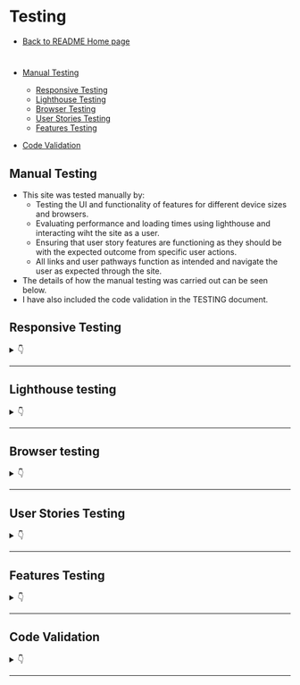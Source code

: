 # Testing
* [Back to README Home page](/README.md)
#
- [Manual Testing](#manual-testing)
    - [Responsive Testing](#responsive-testing)
    - [Lighthouse Testing](#lighthouse-testing)
    - [Browser Testing](#browser-testing)
    - [User Stories Testing](#user-stories-testing)
    - [Features Testing](#features-testing)
    
- [Code Validation](#code-validation)

## **Manual Testing**

* This site was tested manually by:
    - Testing the UI and functionality of features for different device sizes and browsers.
    - Evaluating performance and loading times using lighthouse and interacting wiht the site as a user.
    - Ensuring that user story features are functioning as they should be with the expected outcome from specific user actions.
    - All links and user pathways function as intended and navigate the user as expected through the site.
* The details of how the manual testing was carried out can be seen below.
* I have also included the code validation in the TESTING document.

## Responsive Testing
<details>
<summary>👇</summary>

* Site resonsivity was tested using google chrome DevTools and with my own Galaxy S20 FE 5G.
* The screenshot below shows a list of the devices that were tested. 


    ![responsive](static/readme/testing/responsive.png)

* The site was shown to be fully responsive, readable and functional on all of the tested devices.
* One minor issue showed up with the buttons on the update form page which did not display side by side but rather one above the other on the Surface Pro, iPad mini, iPad Air and the Galaxy fold. This appeared to be a minor issue only affecting UI design and not functionality or readability. On most devices it displayed correctly.

* Site resposivity was also tested on Amiresponsive as seen in the README.
* I also included some screenshots of features in mobile size in the user story testing to show the responsive design. 

[Back to top](#testing)
</details>

- - -
## Lighthouse testing

<details>
<summary>👇</summary>

* Lighthouse testing in chrome DevTools showed an overall performance of 99% and good SEO and Accessibility scores.
* There were some suggestions to improve best practice scores which will be added to the future features for this site.

    ![Lighthouse results](static/readme/testing/lighthouse-testing.JPG)

[Back to top](#testing)
</details>

- - -

## Browser testing

<details>
<summary>👇</summary>

* The site was developped using Google Chrome browser and tested in Firefox and Microsoft Edge.


[Back to top](#testing)
</details>

- - -

## User Stories Testing

<details>
<summary>👇</summary>

The User Stories and features were continuously tested during development and this testing was documented here and with screenshots of the features from the deployed site.


### Epic 1: User Authorisation


<details>
<summary>User Stories test cases</summary>
<br>

#### **User Stories**
1. As a **Site Owner** I can **display a landing page with some promotional content to all users in the form of images, slogans and a call to action button inviting them to book a free anppointment and create an account** so that **I can attract new clients**
    - Landing page for new users displays visual and textual cues for the purpose of the site
    - Includes a call to action button and navbar links specific to new user actions
    - Fully responsive and user friendly in smaller screens


    ![desktop-landing](static/readme/testing/landing-page-logged-out.JPG)


    ![mobile-landing](static/readme/testing/mobile/landing-mobile.jpg)

[Back to top](#testing)

#
2. As a **Site User** I can **I can register an account** so that **I can make a booking**

    - All navlinks and buttons on the landing page, other than home and the logo, will take logged out user to the sign in page.
    - Site authentication is handled by django AllAuth.
    - If user is new user, sign in page contains a link to the sign up page.
    - Sign up page allows new user to create an account and new user gets added to backend database.
    - Sign up form field errors are handled by django AllAuth.

    ![desktop-sign-up](static/readme/testing/sign-up-form.JPG)
    ![mobile-sign-up](static/readme/testing/mobile/mobile_sig_up.jpg)

    - Once a new user successfully signs up then:
        1. User will be automatically signed in. 
        2. they are redirected to the homepage.
        3. A success message is displayed.

    ![desktop-sign-up](static/readme/testing/sign-in-success.jpg)

[Back to top](#testing)
#

3. As a **Site User** I can **login** so that **I can make an appointment and/or view my profile and scheduled appointments**.
    - All navlinks and buttons on the landing page will take logged out user to the sign in page.
    - All signin form field errors are handled by django AllAuth.

    ![desktop-sign-in](static/readme/testing/sign-in-form.JPG) 
    ![mobile-sign-in](static/readme/testing/mobile/sign-in-mobile.jpg)
    - Once a user is logged-in the Navbar will change to reflect this status and the account dropdown will display My Profile.
    - Login buttons will become Logout buttons for logged in users

    ![desktop-logged-out-nav](static/readme/testing/logged-out-nav.JPG)
    ![desktop-logged-in-nav](static/readme/testing/logged-in-nav.JPG)
    ![mobile-logged-in-nav](static/readme/testing/mobile/responsive-nav-logged-in-sm.jpg)


    - The My Profile dropdown will now give users access to an appointments navlink 

    ![desktop-my-profile-dropdown](static/readme/testing/my-profile-dropdown.JPG)

    ![mobile-logged-in-nav](static/readme/testing/mobile/responsive-nav-dropdown-logged-in.jpg)

[Back to top](#testing)
#
4. As a **Site User** I can **navigate through the site pages** so that **I can take actions and view information**
    - All navlinks and buttons take logged in users to the correct location.
    - Navlinks have django tags to conditionally render active class changing color of the navlink to white if user is on that page.
    - The "Book Now" button and the "Book an Apppointment" navlink will take logged in users to the booking form.
    ![desktop-bookin-form](static/readme/testing/booking-form.JPG)
    ![mobile-logged-in-nav](static/readme/testing/mobile/add_booking_mobile_view.jpg)

    - The Appointments navlink in the My Profile dropdown takes logged in user to their Appointments page. 
    - New users will see a message that there are no appointments and a "book an appointment" button that will take them to the booking form.

    ![desktop-bookin-form](static/readme/testing/no_appointments.JPG)

    - The Logout navlink will take users to a confirmation page

    ![desktop-logout-confirm](static/readme/testing/sign-out-confirmation.JPG)
    ![mobile-logout-confirm](static/readme/testing/mobile/sign-out-confirmation-mobile.jpg)

    - If the user chooses to click the sign out button on the confirmation page then:
        1. User will be logged out and lose access to other profile and form pages.
        2. User will be redirected to the home page and see the logged out version of the navbar.
        3. A success mesaage will confirm to the user that they have been logged out.

    ![desktop-logout-confirm](static/readme/testing/sign_out_success.jpg)

[Back to top](#testing)

#

5. As a **Site Admin** I can **create, read, update and delete bookings through the django admin panel** so that **I can manage my client bookings.** 
    - The admin panel can be accessed by those with the superuser credentials.

    ![desktop-admin](static/readme/testing/admin-login.JPG)

    - The admin panel allows the site owner to keep track of users, appoinment dates and times as well as the ability to search using the clients first name, last name or email. 
    - The site owner or admin can also delete, update and add bookings manually if a client books over the phone.


    ![desktop-admin-lis-delete](static/readme/testing/admin-delete.png)

    ![desktop-crud](static/readme/testing/admin-crud.JPG)

    ![desktop-edit](static/readme/testing/admin-edit.JPG)

[Back to top](#testing)

</details>

- - -

### Epic 2: Add a Booking 


<details>
<summary>User Stories test cases</summary>
<br>

#### **User Stories**
1. As a **Site User** I can **click the book appointment button on the landing page and/or navbar** so that **I can fill in a form to book an appointment with the trainer.**

    - Authorised user can view the booking form and submit a booking.
    - The form contains a submit button which will make a post request and save the booking if form is valid.
    - The form contains a cancel button which redirects straight to the Appoinmtents page in case the user changes their mind.


    ![desktop-form-buttons](static/readme/testing/add-booking-submit-buttons.jpg)
    ![mobile-form-buttons](static/readme/testing/mobile/submit-cancel-buttons-forms.jpg)

    - If some form fields are left blank or are invalid, the booking will not be saved.
    - The form handles custom error messages for:
        1. Duplicate bookings

        ![desktop-form-buttons](static/readme/testing/add_booking_duplicate-sm.jpg)

        2. Booking a date in tha past 
        3. Client age is below 18 or over 90

        ![desktop-form-buttons](static/readme/testing/add_booking_age_past_error.jpg)
        ![desktop-form-buttons](static/readme/testing/add_booking_over_90.jpg)


    - Django handles other form validation isssues, like empty fields and prevents user from entering too many characters.

    ![desktop-form-buttons](static/readme/testing/django_empty_field.jpg)


    - If the form is valid then:

        1. The booking instance will be saved
        2. The user will be redirected to their appointments page where they can view all their bookings.
        3. A success message will inform the user that they successfully booked an appointment

    ![desktop-form-buttons](static/readme/testing/booking_success.jpg)

[Back to top](#testing)
#
2. As a **Site User** I can **pick a date and time** so that **I can reserve a timeslot for my appointment.**

    - The form has a date and time field for users to pick their timeslot.


    ![desktop-datepicker](static/readme/testing/desktop-datepicker.png) 
    ![desktop-timepicker](static/readme/testing/desktop-timepicker.png)
    ![mobile-timepicker](static/readme/testing/mobile/timepicker.jpg)
    ![mobile-datepicker](static/readme/testing/mobile/mobile-datepicker.jpg)

    - As shown above, an error will be shown in the event that a user selects a date for which they already have a booking or if the select a date in the past. 

[Back to top](#testing)
#

3. As a **Site User** I can **view my profile page** so that **I can see my upcoming appointments**

    - Once the user has submitted a booking form with no validation errors, it will be saved to the database.
    - A user's saved bookings are displayed in the user's My Appoinments page in their profile.

    ![desktop-appointments](static/readme/testing/user_profile_appointments.JPG) 
    ![mobile-appointmenta](static/readme/testing/mobile/mobile-profile.jpg)

[Back to top](#testing)


</details>

- - -

### Epic 3: Edit Functionality


<details>
<summary>User Stories test cases</summary>
<br>

#### **User Stories**
1. As a **Site User** I can **use the change button** so that **I can edit an appointment on my profile to a different date/time**

    - Authorised user can view their appointments in their Appointments page.
    - Each appointment displays a change and delete button as seen in the previous test case pictures.
    - When a user clicks the change button they will be redirected to an edit form containing the fields related to the appoinment information.
    - The fields will be prepoulated with the appointment data.


    ![desktop-change button](static/readme/testing/edit_form.JPG)
   
    - Like the add booking form, the edit booking form prevents users from booking a duplicate date excluding the date of the form being edited in case the user wants to edit another field and keep that date.
    - If the booking is a duplicate the form will not save and will throw an error to the user explaining the problem with the duplicate date.

    ![desktop-change button](static/readme/testing/edit_form-duplicate.jpg)

    - The edit form will also prevent user from booking a date in the past.

    ![desktop-change button](static/readme/testing/edit-form-past-date.jpg)

    - The edit form contains 2 buttons, one to submit changes and one to "Don't change".

    ![desktop-change button](static/readme/testing/edit_form_buttons.JPG)

    - If the user clicks don't change, they will be redirected back to their appoiments page without saving any changes.
    - If the user clicks Submit changes and there are no field errors in the form then:
        1. The changes will be saved to the booking instance.
        2. The user will be directed to the appointments page with the updated appoinment data.
        3. A success message will be displayed to the user.

    ![desktop-change button](static/readme/testing/edit-booking-success.jpg)

[Back to top](#testing)

</details>

- - -

### Epic 4: Delete Functionality

<details>
<summary>User Stories test cases</summary>
<br>

#### **User Stories**
1. As a **Site User** I can **cancel appointments** so that **I can delete an appointment from my profile**


    - Authorised user can view their appointments in their Appointments page.
    - Each appointment displays a change and delete button as seen in the previous test case pictures.
    - There is defensive programming in place to prevent users from accidentally deleting an appointment.
    - If a user clicks the delete button, they will be redirected to a confirmation page where they will be asked to confirm their delete decision.

    ![desktop-form-buttons](static/readme/testing/cancel-confirmation-page.JPG)
    ![mobile-form-buttons](static/readme/testing/mobile/cancel-confirmation-mobile.jpg)

    - If the user clicks "No Keep it", they will be redirected to the appointments page.
    - If the user clicks "Yes, cancel it" then:
        1. The booking instance will be deleted.
        2. The user will be redirected back to the appointments page.
        3. A success message will be displayed confriming the cancellation of the appoinment.
    ![desktop-form-buttons](static/readme/testing/boooking-delete-success.jpg)

[Back to top](#testing)

</details>
</details>

- - -

## Features Testing

<details>
<summary>👇</summary>

The features were manually tested during the development of this project and also after it was finished with the below user acceptance testing:


| Page | User Action | Expected Result| Notes |
| --- | --- | --- | --- |
|  **Home Page**   | |  | |
| All users | Click on Logo | Redirect to Landing page | Pass |
| All users | Click on Home Navlink | Redirect to Landing page | Pass |
| Logged-out users | Click on Book an Appointment Navlink | Redirect to Sign In Page | Pass |
| Logged-out users | Click on Book Now! button | Redirect to Sign In Page | Pass |
| Logged-out users| Click on Login Navlink  | Redirection to Sign In page | Pass |
| Logged-out users| Click on Sign Up link on Sign in page | Redirect to Sign Up page | Pass |
| Logged-out users| Click on Account button | Redirect to Sign In page | Pass |
| Logged-in users | Click on Book an Appointment Navlink | Redirect to booking form | Pass |
| Logged-in users | Click on Book Now! button | Redirect to booking form | Pass |
| Logged-in users| Click on Logout Navlink  | Redirect to Sign Out page | Pass |
| Logged-in users| Click on Appointments in nav dropdown | Redirect to Appoinments page | Pass |
| Logged-in users| Click on Logout in nav dropdown | Redirect to Sign Out page | Pass |
| **Sign Up Page** |  |  |  |
| | Enter valid username | Field will not accept duplicate usernames | Pass |
| *optional field | Enter valid email address | Field will only accept email address format | Pass |
| | Enter valid password (twice) | Field will only accept identical passwords | Pass |
| | Click Sign Up button on sign up page  | Redirect to home and displays success message | Pass |
| | Click on Sign In link | Redirect to Sign In page | Pass |
| **Sign In Page** |  |  |  |
| | Enter valid username | Field will only accept valid username | Pass |
| | Enter valid password | Field will only accept valid password  | Pass |
| | Click Sign In button | Redirects home and displays success message | Pass |
| | Click on Sign Up link | Redirect to Sign Up page | Pass |
| **Sign Out Page** |  |  |  |
| | Click to confirm to sign out  | Redirect to landing page and display success message confirming sign out | Pass |
| **Booking Form Page** |  |  |  |
| | Click submit for an empty form | No redirect and display django empty field error for first form field | Pass |
| | Click submit with any empty field | No redirect and display django empty field error for the specific form field| Pass |
| | Select a date that has already been booked | No redirect and display duplicate booking error| Pass |
| | Select a date in the past| No redirect and display cannot book past date error | Pass |
| | Select an age below 18| No redirect and display must be over 18 error | Pass |
| | Select an age over 90| No redirect and display must be under 90 error | Pass |
| | Click Submit | If form is valid, redirect to appointments page and display success message | Pass |
| | Click Cancel | Redirect to appointments page without saving appointment data | Pass |
| **Edit Form Page** |  |  |  |
| | Click submit with any empty field | No redirect and display django empty field error for the specific form field| Pass |
| | Select a date that has already been booked | No redirect and display duplicate booking error| Pass |
| | Select a date in the past| No redirect and display cannot book past date error | Pass |
| | Click Submit Changes button | If form is valid, redirect to appointments page and display success message | Pass |
| | Click Don't Change button | Redirect to appointments page without updating appointment data | Pass |
| **Appointments Page** | | | | 
| New User | Click Book an Appointment button | Redirect to booking form page | Pass |
| Returning User | View Appointments | User can view all their previously booked appointments | Pass |
| Returning User | Click Change | Redirect to prepopulated edit form of the specific boooking | Pass |
| Returning User | Click Cancel | Redirect to cancel appointment confirmation page | Pass |
| **Cancel Confirmation Page** | | | | 
|  | Click "No, Keep it" button| Redirect to Appointment Page | Pass |
|  | Click "Yes, Cancel it" button | Redirect to Appointment Page and display cancel success message | Pass |
|**Footer** | | | | 
| | Click on Social Media Icon | Opens social media site in a new window | Pass |
|**Defensive Programming** | | | | 
| Logged out-user| Type the urls for appointments page, or forms direclty into the browser | Redirect to sign-in page | Pass |
| All users| Type an unknown url path into the browser | Redirect to custom 404 page | Pass |
| All users| On the custom 404 page, click the logo | Redirect to home page| Pass |
| Logged in-user| Click Delete button on appoinments | Redirect confirmation page before deleting | Pass |
| Logged in-user| Click Logout navlinks | Redirect confirmation page before logging out| Pass |

[Back to top](#testing)

</details>

- - -

## Code Validation

<details>
<summary>👇</summary>

1. ### **HTML Validation**

HTML validation was done using 
[W3C Markup Validator](https://validator.w3.org/). In order to validate the HTML without getting errors due to the Django template tags, the following steps were followed:

1. Navigate to the deployed site url using the google chrome browser.
2. Navigate to the page of the site you want to validate.
3. Right click anywhere on said page and select "View page source".
4. Copy the source code and open the validator.
5. Select Validate by direct input and paste the code into the validator field and click "Check"

Below are the issues encountered during initial validation: 

**Home Page**

* A warning to add a language attribute to the html tag
* Several Info messages to remove trailing / from self-closing elements like img and link. 
* I discovered that these / were getting added automatically whenever I used the prettier command to tidy up the template code. 
    ![home-page](static/readme/testing/code-validation/hmtl-val-homepage.JPG)

    ![all-messages](static/readme/testing/code-validation/trailing-slash-errors.JPG)

* The results after cleaning up these issues and re-deploying to heroku contain no errors:

    ![all-messages](static/readme/testing/code-validation/html-homepage-final.JPG)


[Back to top](#testing)

**Sign in Page**

* No errors

**Sign up Page**

* No errors

**Sign out Page**

* No errors

**Add booking form page**

* An attribute error for using "placeholder" with date input. The source of this error was in the forms.py date widget. I simply removed the placeholder attribute.
* The end tag error and unlcosed element were related. Both errors were dealt with upon locating the unclosed div and closing it.

    ![booking-page](static/readme/testing/code-validation/booking_form_validator_errors.JPG)

* The final results after addressing these issues contain no errors:

    ![booking-page](static/readme/testing/code-validation/add_booking-final.JPG)

[Back to top](#testing)

**Update booking form page**

* Unsurprisingly the same unclosed div error results occured on this page as the one in the booking form page. Since I create the update form template by copy, pasting and making adjustments to the booking form, this was expected and fixed in the same manner.


    ![booking-page](static/readme/testing/code-validation/update_booking_error.JPG)

* Final results after fixes:

    ![booking-page](static/readme/testing/code-validation/update_booking-final.JPG)


[Back to top](#testing)

**User Profile page**

* No errors


**Cancel appoinment confirmation page**

* An empty attribute value error for the form attribute action="".

    ![booking-page](static/readme/testing/code-validation/cancel_confirmation_error.JPG)

* Results after removing the unneeded attribute:

    ![booking-page](static/readme/testing/code-validation/cancel-page-final.JPG)


**404 page**

* No errors

[Back to top](#testing)
#

2. ### CSS Validation
CSS Validation was done using [Jigsaw](https://jigsaw.w3.org/css-validator/)

* One error occured for the .btn-secodary class. Too many values. 
* I am not 100% sure, but I think perhaps this error occured becasue I had already targeted the buttons with these rules somewhere else already.

![CSS](static/readme/testing/code-validation/css-validator-error.JPG)

* After playing around with this css for a bit I realised that the particular rule was not really making a differnece to the display and after commenting it out to be sure I decide to delete it.
* After double checking all my styles were working ok, I ran the css through the validator again and it came up clean.

![CSS_no_error](static/readme/testing/code-validation/css-validator-fixed.JPG)

[Back to top](#testing)

#

3. ### Python Validation
 Python Validation was done using the [CI Python Linter](https://pep8ci.herokuapp.com/).
 I used the gitpod problems tab to minimise python code errors as I went along, so there were not that many errors to address from passing the code through the linter. 

#### **Profject files**

**settings.py**
* Initial warnings for this file were as seen in this screenshot:

    ![settings-warning](static/readme/testing/python-code-validation/settings_warnings.JPG)

* The settings.py line too long warnings are from the django password validators. 
    ![settings-warning](static/readme/testing/python-code-validation/auth-password-validators.JPG)

* After consulting my own mentor and other mentors on slack, I left the too long lines in this particular case as they are part of the django automated code and splitting the string up might lead to unforseen issues. 
* The final validation results look like this:

    ![settings-warning](static/readme/testing/python-code-validation/settins_final.JPG)

[Back to top](#testing)

**urls.py**
* No errors found

    ![settings-warning](static/readme/testing/python-code-validation/urls-main.JPG)

[Back to top](#testing)
#### **Booking app files**

**admin.py**
* No errors found

    ![settings-warning](static/readme/testing/python-code-validation/adming-no-errors.JPG)

[Back to top](#testing)

**forms.py**
* No errors found

    ![settings-warning](static/readme/testing/python-code-validation/forms_results.JPG)

[Back to top](#testing)

**models.py**
* No errors found

    ![settings-warning](static/readme/testing/python-code-validation/models_results.JPG)

[Back to top](#testing)

**urls.py**
* No errors found

    ![settings-warning](static/readme/testing/python-code-validation/app_urls.JPG)

[Back to top](#testing)

**views.py**
* No errors found

    ![settings-warning](static/readme/testing/python-code-validation/views_results.JPG)

[Back to top](#testing)


</details>

- - -
